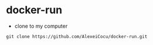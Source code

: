 # docker-run

- clone to my computer
```
git clone https://github.com/AlexeiCocu/docker-run.git
```
